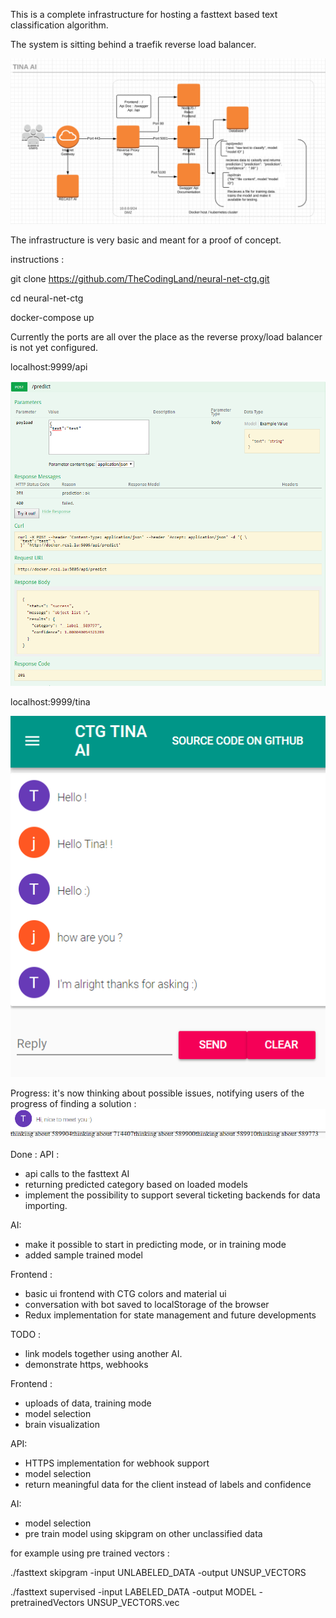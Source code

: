 This is a complete infrastructure for hosting a fasttext based text classification algorithm.

The system is sitting behind a traefik reverse load balancer.

![alt text](https://github.com/TheCodingLand/neural-net-ctg/blob/master/architecture.png?raw=true)

The infrastructure is very basic and meant for a proof of concept.

instructions : 

git clone https://github.com/TheCodingLand/neural-net-ctg.git

cd neural-net-ctg

docker-compose up

Currently the ports are all over the place as the reverse proxy/load balancer is not yet configured.

localhost:9999/api

![alt text](https://github.com/TheCodingLand/neural-net-ctg/blob/master/restapi.png?raw=true)


localhost:9999/tina

![alt text](https://github.com/TheCodingLand/neural-net-ctg/blob/master/tinaaifrontend-wip.png?raw=true)


Progress: it's now thinking about possible issues, notifying users of the progress of finding a solution : 
![alt text](https://github.com/TheCodingLand/neural-net-ctg/blob/master/brain.png?raw=true)



Done : 
API :
- api calls to the fasttext AI
- returning predicted category based on loaded models
- implement the possibility to support several ticketing backends for data importing.


AI:
- make it possible to start in predicting mode, or in training mode
- added sample trained model

Frontend : 
- basic ui frontend with CTG colors and material ui
- conversation with bot saved to localStorage of the browser
- Redux implementation for state management and future developments

TODO :

- link models together using another AI.
- demonstrate https, webhooks


Frontend :
- uploads of data, training mode
- model selection
- brain visualization


API:
- HTTPS implementation for webhook support
- model selection
- return meaningful data for the client instead of labels and confidence


AI:
- model selection
- pre train model using skipgram on other unclassified data

for example using pre trained vectors :

./fasttext skipgram -input UNLABELED_DATA -output UNSUP_VECTORS

./fasttext supervised -input LABELED_DATA -output MODEL -pretrainedVectors UNSUP_VECTORS.vec
 

